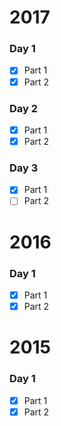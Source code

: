 # 2017
### Day 1
- [X] Part 1
- [X] Part 2
### Day 2
- [X] Part 1
- [X] Part 2
### Day 3
- [X] Part 1
- [ ] Part 2
# 2016
### Day 1
- [X] Part 1
- [X] Part 2
# 2015
### Day 1
- [X] Part 1
- [X] Part 2
